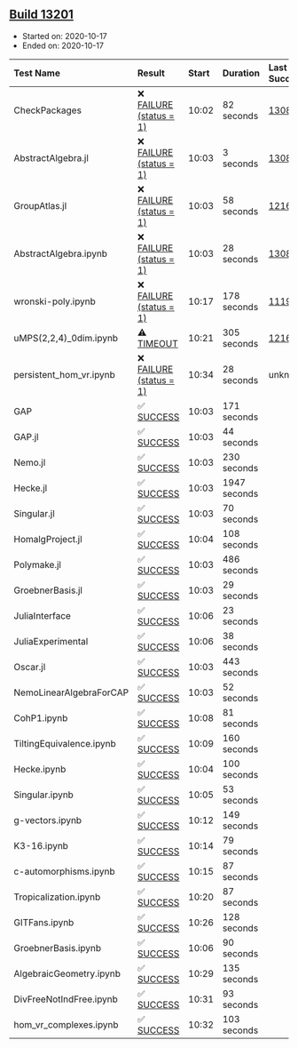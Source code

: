 ## [Build 13201](https://oscarci.mathematik.uni-kl.de/job/oscar/13201/)

* Started on: 2020-10-17
* Ended on: 2020-10-17

| Test Name    | Result | Start | Duration | Last Success | First Failure |
|:-------------|:-------|:------|:---------|:-------------|:--------------|
| CheckPackages | ❌ [FAILURE (status = 1)](https://oscarci.mathematik.uni-kl.de/job/oscar/13201/artifact/logs/build-13201/CheckPackages.log) | 10:02 | 82 seconds | [13085](https://oscarci.mathematik.uni-kl.de/job/oscar/13085/) | [13086](https://oscarci.mathematik.uni-kl.de/job/oscar/13086/) |
| AbstractAlgebra.jl | ❌ [FAILURE (status = 1)](https://oscarci.mathematik.uni-kl.de/job/oscar/13201/artifact/logs/build-13201/AbstractAlgebra.jl.log) | 10:03 | 3 seconds | [13085](https://oscarci.mathematik.uni-kl.de/job/oscar/13085/) | [13086](https://oscarci.mathematik.uni-kl.de/job/oscar/13086/) |
| GroupAtlas.jl | ❌ [FAILURE (status = 1)](https://oscarci.mathematik.uni-kl.de/job/oscar/13201/artifact/logs/build-13201/GroupAtlas.jl.log) | 10:03 | 58 seconds | [12167](https://oscarci.mathematik.uni-kl.de/job/oscar/12167/) | [12168](https://oscarci.mathematik.uni-kl.de/job/oscar/12168/) |
| AbstractAlgebra.ipynb | ❌ [FAILURE (status = 1)](https://oscarci.mathematik.uni-kl.de/job/oscar/13201/artifact/logs/build-13201/AbstractAlgebra.ipynb.log) | 10:03 | 28 seconds | [13085](https://oscarci.mathematik.uni-kl.de/job/oscar/13085/) | [13086](https://oscarci.mathematik.uni-kl.de/job/oscar/13086/) |
| wronski-poly.ipynb | ❌ [FAILURE (status = 1)](https://oscarci.mathematik.uni-kl.de/job/oscar/13201/artifact/logs/build-13201/wronski-poly.ipynb.log) | 10:17 | 178 seconds | [11192](https://oscarci.mathematik.uni-kl.de/job/oscar/11192/) | [11193](https://oscarci.mathematik.uni-kl.de/job/oscar/11193/) |
| uMPS(2,2,4)_0dim.ipynb | ⚠ [TIMEOUT](https://oscarci.mathematik.uni-kl.de/job/oscar/13201/artifact/logs/build-13201/uMPS-2-2-4-_0dim.ipynb.log) | 10:21 | 305 seconds | [12167](https://oscarci.mathematik.uni-kl.de/job/oscar/12167/) | [12168](https://oscarci.mathematik.uni-kl.de/job/oscar/12168/) |
| persistent_hom_vr.ipynb | ❌ [FAILURE (status = 1)](https://oscarci.mathematik.uni-kl.de/job/oscar/13201/artifact/logs/build-13201/persistent_hom_vr.ipynb.log) | 10:34 | 28 seconds | unknown | unknown |
| GAP | ✅ [SUCCESS](https://oscarci.mathematik.uni-kl.de/job/oscar/13201/artifact/logs/build-13201/GAP.log) | 10:03 | 171 seconds |  |  |
| GAP.jl | ✅ [SUCCESS](https://oscarci.mathematik.uni-kl.de/job/oscar/13201/artifact/logs/build-13201/GAP.jl.log) | 10:03 | 44 seconds |  |  |
| Nemo.jl | ✅ [SUCCESS](https://oscarci.mathematik.uni-kl.de/job/oscar/13201/artifact/logs/build-13201/Nemo.jl.log) | 10:03 | 230 seconds |  |  |
| Hecke.jl | ✅ [SUCCESS](https://oscarci.mathematik.uni-kl.de/job/oscar/13201/artifact/logs/build-13201/Hecke.jl.log) | 10:03 | 1947 seconds |  |  |
| Singular.jl | ✅ [SUCCESS](https://oscarci.mathematik.uni-kl.de/job/oscar/13201/artifact/logs/build-13201/Singular.jl.log) | 10:03 | 70 seconds |  |  |
| HomalgProject.jl | ✅ [SUCCESS](https://oscarci.mathematik.uni-kl.de/job/oscar/13201/artifact/logs/build-13201/HomalgProject.jl.log) | 10:04 | 108 seconds |  |  |
| Polymake.jl | ✅ [SUCCESS](https://oscarci.mathematik.uni-kl.de/job/oscar/13201/artifact/logs/build-13201/Polymake.jl.log) | 10:03 | 486 seconds |  |  |
| GroebnerBasis.jl | ✅ [SUCCESS](https://oscarci.mathematik.uni-kl.de/job/oscar/13201/artifact/logs/build-13201/GroebnerBasis.jl.log) | 10:03 | 29 seconds |  |  |
| JuliaInterface | ✅ [SUCCESS](https://oscarci.mathematik.uni-kl.de/job/oscar/13201/artifact/logs/build-13201/JuliaInterface.log) | 10:06 | 23 seconds |  |  |
| JuliaExperimental | ✅ [SUCCESS](https://oscarci.mathematik.uni-kl.de/job/oscar/13201/artifact/logs/build-13201/JuliaExperimental.log) | 10:06 | 38 seconds |  |  |
| Oscar.jl | ✅ [SUCCESS](https://oscarci.mathematik.uni-kl.de/job/oscar/13201/artifact/logs/build-13201/Oscar.jl.log) | 10:03 | 443 seconds |  |  |
| NemoLinearAlgebraForCAP | ✅ [SUCCESS](https://oscarci.mathematik.uni-kl.de/job/oscar/13201/artifact/logs/build-13201/NemoLinearAlgebraForCAP.log) | 10:03 | 52 seconds |  |  |
| CohP1.ipynb | ✅ [SUCCESS](https://oscarci.mathematik.uni-kl.de/job/oscar/13201/artifact/logs/build-13201/CohP1.ipynb.log) | 10:08 | 81 seconds |  |  |
| TiltingEquivalence.ipynb | ✅ [SUCCESS](https://oscarci.mathematik.uni-kl.de/job/oscar/13201/artifact/logs/build-13201/TiltingEquivalence.ipynb.log) | 10:09 | 160 seconds |  |  |
| Hecke.ipynb | ✅ [SUCCESS](https://oscarci.mathematik.uni-kl.de/job/oscar/13201/artifact/logs/build-13201/Hecke.ipynb.log) | 10:04 | 100 seconds |  |  |
| Singular.ipynb | ✅ [SUCCESS](https://oscarci.mathematik.uni-kl.de/job/oscar/13201/artifact/logs/build-13201/Singular.ipynb.log) | 10:05 | 53 seconds |  |  |
| g-vectors.ipynb | ✅ [SUCCESS](https://oscarci.mathematik.uni-kl.de/job/oscar/13201/artifact/logs/build-13201/g-vectors.ipynb.log) | 10:12 | 149 seconds |  |  |
| K3-16.ipynb | ✅ [SUCCESS](https://oscarci.mathematik.uni-kl.de/job/oscar/13201/artifact/logs/build-13201/K3-16.ipynb.log) | 10:14 | 79 seconds |  |  |
| c-automorphisms.ipynb | ✅ [SUCCESS](https://oscarci.mathematik.uni-kl.de/job/oscar/13201/artifact/logs/build-13201/c-automorphisms.ipynb.log) | 10:15 | 87 seconds |  |  |
| Tropicalization.ipynb | ✅ [SUCCESS](https://oscarci.mathematik.uni-kl.de/job/oscar/13201/artifact/logs/build-13201/Tropicalization.ipynb.log) | 10:20 | 87 seconds |  |  |
| GITFans.ipynb | ✅ [SUCCESS](https://oscarci.mathematik.uni-kl.de/job/oscar/13201/artifact/logs/build-13201/GITFans.ipynb.log) | 10:26 | 128 seconds |  |  |
| GroebnerBasis.ipynb | ✅ [SUCCESS](https://oscarci.mathematik.uni-kl.de/job/oscar/13201/artifact/logs/build-13201/GroebnerBasis.ipynb.log) | 10:06 | 90 seconds |  |  |
| AlgebraicGeometry.ipynb | ✅ [SUCCESS](https://oscarci.mathematik.uni-kl.de/job/oscar/13201/artifact/logs/build-13201/AlgebraicGeometry.ipynb.log) | 10:29 | 135 seconds |  |  |
| DivFreeNotIndFree.ipynb | ✅ [SUCCESS](https://oscarci.mathematik.uni-kl.de/job/oscar/13201/artifact/logs/build-13201/DivFreeNotIndFree.ipynb.log) | 10:31 | 93 seconds |  |  |
| hom_vr_complexes.ipynb | ✅ [SUCCESS](https://oscarci.mathematik.uni-kl.de/job/oscar/13201/artifact/logs/build-13201/hom_vr_complexes.ipynb.log) | 10:32 | 103 seconds |  |  |
